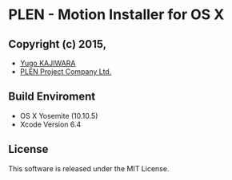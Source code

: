 PLEN - Motion Installer for OS X
================================================================================

Copyright (c) 2015,
---
- [Yugo KAJIWARA](https://github.com/musubi05)
- [PLEN Project Company Ltd.](http://plen.jp)

Build Enviroment
---
- OS X Yosemite (10.10.5)
- Xcode Version 6.4

License
---
This software is released under the MIT License.
